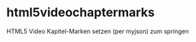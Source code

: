 html5videochaptermarks
======================

HTML5 Video Kapitel-Marken setzen (per myjson) zum springen